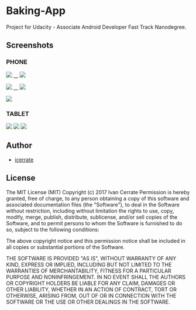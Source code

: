 # Baking-App

Project for Udacity - Associate Android Developer Fast Track Nanodegree.

## Screenshots
### PHONE
![](https://github.com/icerrate/BakingApp/blob/master/art/p_01.png) __
![](https://github.com/icerrate/BakingApp/blob/master/art/p_02.png)

![](https://github.com/icerrate/BakingApp/blob/master/art/p_03.png) __
![](https://github.com/icerrate/BakingApp/blob/master/art/p_04.png)

![](https://github.com/icerrate/BakingApp/blob/master/art/p_05.png)

### TABLET
![](https://github.com/icerrate/BakingApp/blob/master/art/t_01.png)
![](https://github.com/icerrate/BakingApp/blob/master/art/t_02.png)
![](https://github.com/icerrate/BakingApp/blob/master/art/t_03.png)

## Author

* [icerrate](https://github.com/icerrate)

## License

The MIT License (MIT) Copyright (c) 2017 Ivan Cerrate Permission is hereby granted, free of charge, to any person obtaining a copy of this software and associated documentation files (the "Software"), to deal in the Software without restriction, including without limitation the rights to use, copy, modify, merge, publish, distribute, sublicense, and/or sell copies of the Software, and to permit persons to whom the Software is furnished to do so, subject to the following conditions:

The above copyright notice and this permission notice shall be included in all copies or substantial portions of the Software.

THE SOFTWARE IS PROVIDED "AS IS", WITHOUT WARRANTY OF ANY KIND, EXPRESS OR IMPLIED, INCLUDING BUT NOT LIMITED TO THE WARRANTIES OF MERCHANTABILITY, FITNESS FOR A PARTICULAR PURPOSE AND NONINFRINGEMENT. IN NO EVENT SHALL THE AUTHORS OR COPYRIGHT HOLDERS BE LIABLE FOR ANY CLAIM, DAMAGES OR OTHER LIABILITY, WHETHER IN AN ACTION OF CONTRACT, TORT OR OTHERWISE, ARISING FROM, OUT OF OR IN CONNECTION WITH THE SOFTWARE OR THE USE OR OTHER DEALINGS IN THE SOFTWARE.
